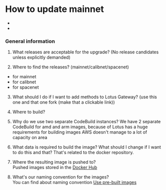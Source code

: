 # How to update mainnet

- [](#)
- [](#)

### General information

1. What releases are acceptable for the upgrade? (No release candidates unless explicitly demanded)


2. Where to find the releases? (mainnet/calibnet/spacenet)

- for mainnet 
- for calibnet
- for spacenet


3. What should I do if I want to add methods to Lotus Gateway? (use this one and that one fork (make that a clickable link))


4. Where to build?


5. Why do we use two separate CodeBuild instances?
   We have 2 separate CodeBuild for amd and arm images, because of Lotus has a huge requirements for building images
   AWS doesn't manage to a lot of capacity on area


6. What data is required to build the image? What should I change if I want to do this and that? That's related to the docker repository.


7. Where the resulting image is pushed to?\
Pushed images stored in the [Docker Hub](https://hub.docker.com/r/glif/lotus/tags)

8. What's our naming convention for the images?\
You can find about naming convention [Use pre-built images](https://github.com/glifio/filecoin-docker#use-pre-built-images)
